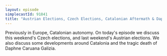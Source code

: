 ```yaml
---
layout: episode
simplecastId: 91841
title: "Austrian Elections, Czech Elections, Catalonian Aftermath & Daphne Caruana Galizia"
---
```


Previously in Europe, Catalonian autonomy. On today's episode we discuss this weekend's Czech elections, and last weekend's Austrian elections. We also discuss some developments around Catalonia and the tragic death of Daphne Caruana Galizia.
